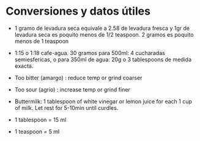 # Conversiones y datos útiles

- 1 gramo de levadura seca equivale a 2.58 de levadura fresca y 1gr de levadura seca es poquito menos de 1/2 teaspoon. 2 gramos es poquito menos de 1 teaspoon

- 1:15 o 1:18 cafe-agua. 30 gramos para 500ml: 4 cucharadas semiesfericas, o para 350ml de agua: 20g o 3 tablespoons de medida exacta. 
- Too bitter (amargo) : reduce temp or grind coarser
- Too sour (agrio) : increase temp or grind finer

- Buttermilk: 1 tablespoon of white vinegar or lemon juice for each 1 cup of milk. Let rest for 5-10min until curdles.

- 1 tablespoon = 15 ml

- 1 teaspoon = 5 ml
